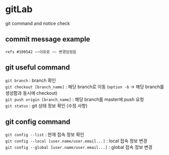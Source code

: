 # gitLab
git command and notice check

## commit message example
`refs #109542 ~~이유로 ~~ 변경있었음`

## git useful command
`git branch` : branch 확인<br/>
`git checkout [branch_name]` : 해당 branch로 이동 (`option -b` -> 해당 branch를 생성함과 동시에 checkout)<br/>
`git push origin [branch_name]` : 해당 branch를 master에 push 요청<br/>
`git status` : git 상태 정보 확인 (수정 사항)<br/>

## git config command
`git config --list` : 현재 접속 정보 확인<br/>
`git config --local [user.name/user.email...]` : local 접속 정보 변경<br/>
`git config --global [user.name/user.email...]` : global 접속 정보 변경<br/>
